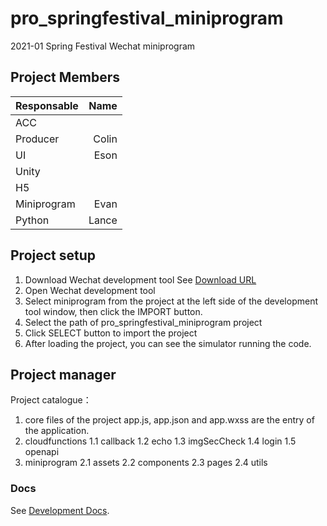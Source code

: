 # pro_springfestival_miniprogram
2021-01 Spring Festival Wechat miniprogram

## Project Members
| Responsable  |  Name  |
| :----------- | ------------:| 
| ACC          | 
| Producer	   | Colin
| UI		   | Eson
| Unity		   | 
| H5		   | 
| Miniprogram  | Evan 
| Python	   | Lance

## Project setup
1. Download Wechat development tool
See [Download URL](https://developers.weixin.qq.com/miniprogram/dev/devtools/download.html)
2. Open Wechat development tool
3. Select miniprogram from the project at the left side of the development tool window, then click the IMPORT button.
4. Select the path of pro_springfestival_miniprogram project
5. Click SELECT button to import the project
6. After loading the project, you can see the simulator running the code.

## Project manager
Project catalogue：
1. core files of the project
   app.js, app.json and app.wxss are the entry of the application.
2. cloudfunctions
   1.1 callback
   1.2 echo
   1.3 imgSecCheck
   1.4 login
   1.5 openapi
3. miniprogram
   2.1 assets
   2.2 components
   2.3 pages
   2.4 utils

### Docs
See [Development Docs](https://developers.weixin.qq.com/miniprogram/dev/framework/).